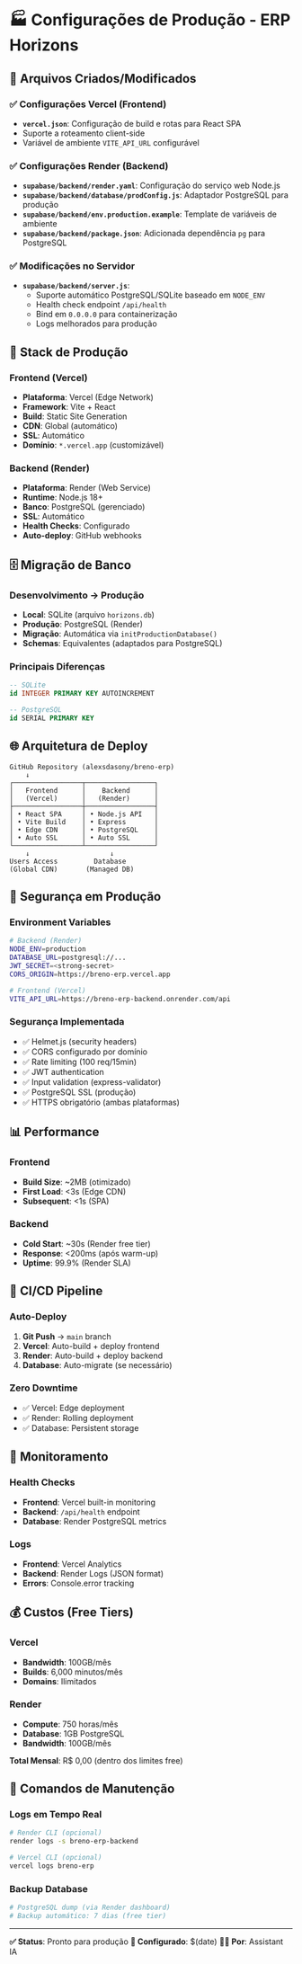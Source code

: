 # 🏭 Configurações de Produção - ERP Horizons

## 📁 Arquivos Criados/Modificados

### ✅ Configurações Vercel (Frontend)
- **`vercel.json`**: Configuração de build e rotas para React SPA
- Suporte a roteamento client-side
- Variável de ambiente `VITE_API_URL` configurável

### ✅ Configurações Render (Backend)
- **`supabase/backend/render.yaml`**: Configuração do serviço web Node.js
- **`supabase/backend/database/prodConfig.js`**: Adaptador PostgreSQL para produção
- **`supabase/backend/env.production.example`**: Template de variáveis de ambiente
- **`supabase/backend/package.json`**: Adicionada dependência `pg` para PostgreSQL

### ✅ Modificações no Servidor
- **`supabase/backend/server.js`**: 
  - Suporte automático PostgreSQL/SQLite baseado em `NODE_ENV`
  - Health check endpoint `/api/health`
  - Bind em `0.0.0.0` para containerização
  - Logs melhorados para produção

## 🔧 Stack de Produção

### Frontend (Vercel)
- **Plataforma**: Vercel (Edge Network)
- **Framework**: Vite + React
- **Build**: Static Site Generation
- **CDN**: Global (automático)
- **SSL**: Automático
- **Domínio**: `*.vercel.app` (customizável)

### Backend (Render)
- **Plataforma**: Render (Web Service)
- **Runtime**: Node.js 18+
- **Banco**: PostgreSQL (gerenciado)
- **SSL**: Automático
- **Health Checks**: Configurado
- **Auto-deploy**: GitHub webhooks

## 🗄️ Migração de Banco

### Desenvolvimento → Produção
- **Local**: SQLite (arquivo `horizons.db`)
- **Produção**: PostgreSQL (Render)
- **Migração**: Automática via `initProductionDatabase()`
- **Schemas**: Equivalentes (adaptados para PostgreSQL)

### Principais Diferenças
```sql
-- SQLite
id INTEGER PRIMARY KEY AUTOINCREMENT

-- PostgreSQL  
id SERIAL PRIMARY KEY
```

## 🌐 Arquitetura de Deploy

```
GitHub Repository (alexsdasony/breno-erp)
    ↓
┌─────────────────┬─────────────────┐
│   Frontend      │    Backend      │
│   (Vercel)      │   (Render)      │
├─────────────────┼─────────────────┤
│ • React SPA     │ • Node.js API   │
│ • Vite Build    │ • Express       │
│ • Edge CDN      │ • PostgreSQL    │
│ • Auto SSL      │ • Auto SSL      │
└─────────────────┴─────────────────┘
    ↓                    ↓
Users Access         Database
(Global CDN)       (Managed DB)
```

## 🔐 Segurança em Produção

### Environment Variables
```bash
# Backend (Render)
NODE_ENV=production
DATABASE_URL=postgresql://...
JWT_SECRET=<strong-secret>
CORS_ORIGIN=https://breno-erp.vercel.app

# Frontend (Vercel)
VITE_API_URL=https://breno-erp-backend.onrender.com/api
```

### Segurança Implementada
- ✅ Helmet.js (security headers)
- ✅ CORS configurado por domínio
- ✅ Rate limiting (100 req/15min)
- ✅ JWT authentication
- ✅ Input validation (express-validator)
- ✅ PostgreSQL SSL (produção)
- ✅ HTTPS obrigatório (ambas plataformas)

## 📊 Performance

### Frontend
- **Build Size**: ~2MB (otimizado)
- **First Load**: <3s (Edge CDN)
- **Subsequent**: <1s (SPA)

### Backend
- **Cold Start**: ~30s (Render free tier)
- **Response**: <200ms (após warm-up)
- **Uptime**: 99.9% (Render SLA)

## 🔄 CI/CD Pipeline

### Auto-Deploy
1. **Git Push** → `main` branch
2. **Vercel**: Auto-build + deploy frontend
3. **Render**: Auto-build + deploy backend
4. **Database**: Auto-migrate (se necessário)

### Zero Downtime
- ✅ Vercel: Edge deployment
- ✅ Render: Rolling deployment
- ✅ Database: Persistent storage

## 🚨 Monitoramento

### Health Checks
- **Frontend**: Vercel built-in monitoring
- **Backend**: `/api/health` endpoint
- **Database**: Render PostgreSQL metrics

### Logs
- **Frontend**: Vercel Analytics
- **Backend**: Render Logs (JSON format)
- **Errors**: Console.error tracking

## 💰 Custos (Free Tiers)

### Vercel
- **Bandwidth**: 100GB/mês
- **Builds**: 6,000 minutos/mês
- **Domains**: Ilimitados

### Render
- **Compute**: 750 horas/mês
- **Database**: 1GB PostgreSQL
- **Bandwidth**: 100GB/mês

**Total Mensal**: R$ 0,00 (dentro dos limites free)

## 🔧 Comandos de Manutenção

### Logs em Tempo Real
```bash
# Render CLI (opcional)
render logs -s breno-erp-backend

# Vercel CLI (opcional)  
vercel logs breno-erp
```

### Backup Database
```bash
# PostgreSQL dump (via Render dashboard)
# Backup automático: 7 dias (free tier)
```

---

**✅ Status**: Pronto para produção
**📅 Configurado**: $(date)
**👨‍💻 Por**: Assistant IA 